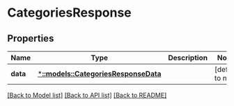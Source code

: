 # CategoriesResponse

## Properties
Name | Type | Description | Notes
------------ | ------------- | ------------- | -------------
**data** | [***::models::CategoriesResponseData**](CategoriesResponse_data.md) |  | [default to null]

[[Back to Model list]](../README.md#documentation-for-models) [[Back to API list]](../README.md#documentation-for-api-endpoints) [[Back to README]](../README.md)


